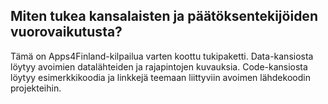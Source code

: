 Miten tukea kansalaisten ja päätöksentekijöiden vuorovaikutusta?
----------------------------------------------------------------

Tämä on Apps4Finland-kilpailua varten koottu tukipaketti. Data-kansiosta löytyy avoimien datalähteiden ja rajapintojen kuvauksia. Code-kansiosta löytyy esimerkkikoodia ja linkkejä teemaan liittyviin avoimen lähdekoodin projekteihin.
